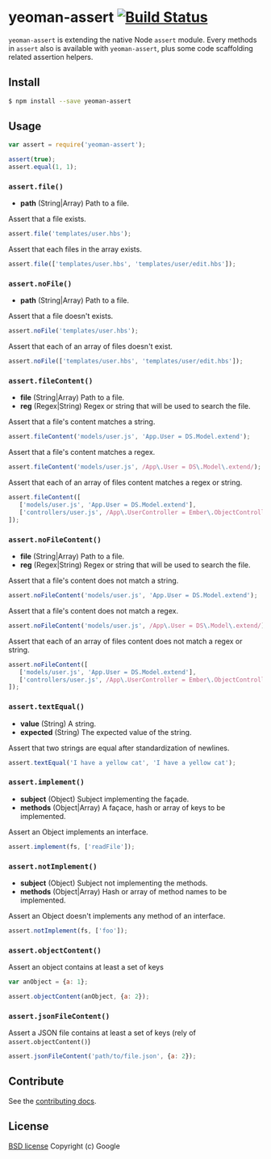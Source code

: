 # yeoman-assert [![Build Status](https://travis-ci.org/yeoman/yeoman-assert.svg?branch=master)](https://travis-ci.org/yeoman/yeoman-assert)

`yeoman-assert` is extending the native Node `assert` module. Every methods in `assert` also is available with `yeoman-assert`, plus some code scaffolding related assertion helpers.

## Install

```sh
$ npm install --save yeoman-assert
```


## Usage

```js
var assert = require('yeoman-assert');

assert(true);
assert.equal(1, 1);
```


### `assert.file()`

- **path** (String|Array) Path to a file.

Assert that a file exists.

```js
assert.file('templates/user.hbs');
```

Assert that each files in the array exists.

```js
assert.file(['templates/user.hbs', 'templates/user/edit.hbs']);

```


### `assert.noFile()`

- **path** (String|Array) Path to a file.

Assert that a file doesn't exists.

```js
assert.noFile('templates/user.hbs');
```

Assert that each of an array of files doesn't exist.

```js
assert.noFile(['templates/user.hbs', 'templates/user/edit.hbs']);

```


### `assert.fileContent()`

- **file** (String|Array) Path to a file.
- **reg** (Regex|String) Regex or string that will be used to search the file.

Assert that a file's content matches a string.

```js
assert.fileContent('models/user.js', 'App.User = DS.Model.extend');

```

Assert that a file's content matches a regex.

```js
assert.fileContent('models/user.js', /App\.User = DS\.Model\.extend/);
```

Assert that each of an array of files content matches a regex or string.

```js
assert.fileContent([
   ['models/user.js', 'App.User = DS.Model.extend'],
   ['controllers/user.js', /App\.UserController = Ember\.ObjectController\.extend/]
]);
```


### `assert.noFileContent()`

- **file** (String|Array) Path to a file.
- **reg** (Regex|String) Regex or string that will be used to search the file.

Assert that a file's content does not match a string.

```js
assert.noFileContent('models/user.js', 'App.User = DS.Model.extend');

```

Assert that a file's content does not match a regex.

```js
assert.noFileContent('models/user.js', /App\.User = DS\.Model\.extend/);
```

Assert that each of an array of files content does not match a regex or string.

```js
assert.noFileContent([
   ['models/user.js', 'App.User = DS.Model.extend'],
   ['controllers/user.js', /App\.UserController = Ember\.ObjectController\.extend/]
]);
```

### `assert.textEqual()`

- **value** (String) A string.
- **expected** (String) The expected value of the string.

Assert that two strings are equal after standardization of newlines.

```js
assert.textEqual('I have a yellow cat', 'I have a yellow cat');
```


### `assert.implement()`

- **subject** (Object) Subject implementing the façade.
- **methods** (Object|Array) A façace, hash or array of keys to be implemented.

Assert an Object implements an interface.

```js
assert.implement(fs, ['readFile']);
```


### `assert.notImplement()`

- **subject** (Object) Subject not implementing the methods.
- **methods** (Object|Array) Hash or array of method names to be implemented.

Assert an Object doesn't implements any method of an interface.

```js
assert.notImplement(fs, ['foo']);
```

### `assert.objectContent()`

Assert an object contains at least a set of keys

```js
var anObject = {a: 1};

assert.objectContent(anObject, {a: 2});
```

### `assert.jsonFileContent()`

Assert a JSON file contains at least a set of keys (rely of `assert.objectContent()`)

```js
assert.jsonFileContent('path/to/file.json', {a: 2});
```

## Contribute

See the [contributing docs](http://yeoman.io/contributing/).


## License

[BSD license](http://opensource.org/licenses/bsd-license.php)
Copyright (c) Google
